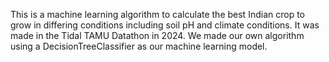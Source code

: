 This is a machine learning algorithm to calculate the best Indian crop to grow in differing conditions including soil pH and climate conditions. It was made in the Tidal TAMU Datathon in 2024. We made our own algorithm using a DecisionTreeClassifier as our machine learning model. 
